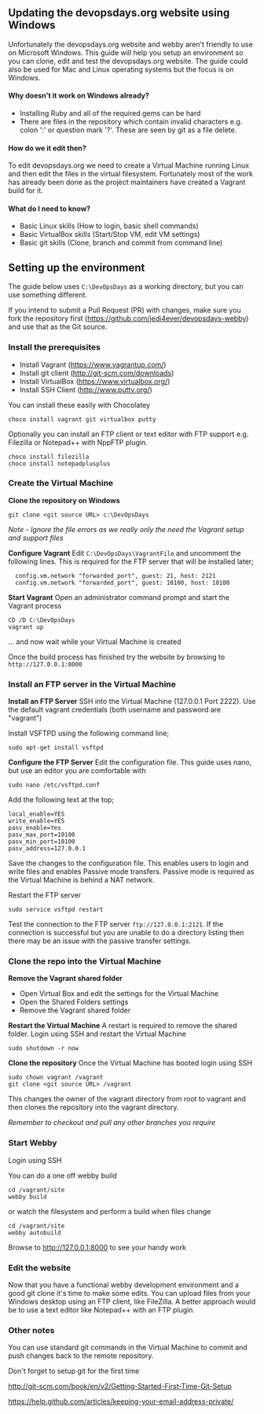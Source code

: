 Updating the devopsdays.org website using Windows
---------------------------------------------------------------------------------
Unfortunately the devopsdays.org website and webby aren't friendly to use on Microsoft Windows. This guide will help you setup an environment so you can clone, edit and test the devopsdays.org website.  The guide could also be used for Mac and Linux operating systems but the focus is on Windows.


#### Why doesn't it work on Windows already?

 - Installing Ruby and all of the required gems can be hard
 - There are files in the repository which contain invalid characters e.g. colon ':' or question mark '?'. These are seen by git as a file delete.


#### How do we it edit then?

To edit devopsdays.org we need to create a Virtual Machine running Linux and then edit the files in the virtual filesystem.  Fortunately most of the work has already been done as the project maintainers have created a Vagrant build for it.  

#### What do I need to know?
- Basic Linux skills (How to login, basic shell commands)
- Basic VirtualBox skills (Start/Stop VM, edit VM settings)
- Basic git skills (Clone, branch and commit from command line)


## Setting up the environment

The guide below uses `C:\DevOpsDays` as a working directory, but you can use something different.

If you intend to submit a Pull Request (PR) with changes, make sure you fork the repository first (https://github.com/jedi4ever/devopsdays-webby)  and use that as the Git source.

### Install the prerequisites
- Install Vagrant (https://www.vagrantup.com/)
- Install git client (http://git-scm.com/downloads)
- Install VirtualBox (https://www.virtualbox.org/)
- Install SSH Client (http://www.putty.org/)

You can install these easily with Chocolatey
```
choco install vagrant git virtualbox putty
```

Optionally you can install an FTP client or text editor with FTP support e.g. Filezilla or Notepad++ with NppFTP plugin.
```
choco install filezilla
choco install notepadplusplus
```

### Create the Virtual Machine

**Clone the repository on Windows**
```
git clone <git source URL> c:\DevOpsDays
```
*Note - Ignore the file errors as we really only the need the Vagrant setup and support files*

**Configure Vagrant**
Edit `C:\DevOpsDays\VagrantFile` and uncomment the following lines.  This is required for the FTP server that will be installed later;
```
  config.vm.network "forwarded_port", guest: 21, host: 2121
  config.vm.network "forwarded_port", guest: 10100, host: 10100
```

**Start Vagrant**
Open an administrator command prompt and start the Vagrant process
```
CD /D C:\DevOpsDays
vagrant up
```
... and now wait while your Virtual Machine is created

Once the build process has finished try the website by browsing to `http://127.0.0.1:8000`

### Install an FTP server in the Virtual Machine

**Install an FTP Server**
SSH into the Virtual Machine (127.0.0.1 Port 2222).  Use the default vagrant credentials (both username and password are "vagrant")

Install VSFTPD using the following command line;
```
sudo apt-get install vsftpd
```

**Configure the FTP Server**
Edit the configuration file.  This guide uses nano, but use an editor you are comfortable with
```
sudo nano /etc/vsftpd.conf
```
Add the following text at the top;
```
local_enable=YES
write_enable=YES
pasv_enable=Yes
pasv_max_port=10100
pasv_min_port=10100
pasv_address=127.0.0.1
```
Save the changes to the configuration file.  This enables users to login and write files and enables Passive mode transfers. Passive mode is required as the Virtual Machine is behind a NAT network.

Restart the FTP server
```
sudo service vsftpd restart
```
Test the connection to the FTP server `ftp://127.0.0.1:2121`.  If the connection is successful but you are unable to do a directory listing then there may be an issue with the passive transfer settings.

### Clone the repo into the Virtual Machine

**Remove the Vagrant shared folder**
* Open Virtual Box and edit the settings for the Virtual Machine
* Open the Shared Folders settings
* Remove the Vagrant shared folder

**Restart the Virtual Machine**
A restart is required to remove the shared folder.
Login using SSH and restart the Virtual Machine
```
sudo shutdown -r now
```

**Clone the repository**
Once the Virtual Machine has booted login using SSH
```
sudo chown vagrant /vagrant
git clone <git source URL> /vagrant
```
This changes the owner of the vagrant directory from root to vagrant and then clones the repository into the vagrant directory.

*Remember to checkout and pull any other branches you require*


### Start Webby

Login using SSH

You can do a one off webby build
```
cd /vagrant/site
webby build
```
or watch the filesystem and perform a build when files change
```
cd /vagrant/site
webby autobuild
```
Browse to http://127.0.0.1:8000 to see your handy work

### Edit the website

Now that you have a functional webby development environment and a good git clone it's time to make some edits.  You can upload files from your Windows desktop using an FTP client, like FileZilla.  A better approach would be to use a text editor like Notepad++ with an FTP plugin.


### Other notes

You can use standard git commands in the Virtual Machine to commit and push changes back to the remote repository.

Don't forget to setup git for the first time

http://git-scm.com/book/en/v2/Getting-Started-First-Time-Git-Setup

https://help.github.com/articles/keeping-your-email-address-private/